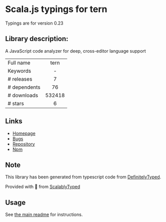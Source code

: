 
# Scala.js typings for tern

Typings are for version 0.23

## Library description:
A JavaScript code analyzer for deep, cross-editor language support

|                    |                 |
| ------------------ | :-------------: |
| Full name          | tern |
| Keywords           | - |
| # releases         | 7 |
| # dependents       | 76 |
| # downloads        | 532418 |
| # stars            | 6 |

## Links
- [Homepage](https://github.com/ternjs/tern#readme)
- [Bugs](https://github.com/ternjs/tern/issues)
- [Repository](https://github.com/ternjs/tern)
- [Npm](https://www.npmjs.com/package/tern)
    


## Note
This library has been generated from typescript code from [DefinitelyTyped](https://definitelytyped.org).

Provided with :purple_heart: from [ScalablyTyped](https://github.com/oyvindberg/ScalablyTyped)

## Usage
See [the main readme](../../readme.md) for instructions.


